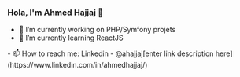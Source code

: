 ### Hola, I'm Ahmed Hajjaj 👋


- 🔭 I’m currently working on PHP/Symfony projets
- 🌱 I’m currently learning ReactJS
<!--
- 👯 I’m looking to collaborate on 
- 🤔 I’m looking for help with ...
- 💬 Ask me about ...
--!>
- 📫 How to reach me: Linkedin - @ahajjaj[enter link description here](https://www.linkedin.com/in/ahmedhajjaj/)
<!--
- 😄 Pronouns: 
- ⚡ Fun fact: ...
--!>
